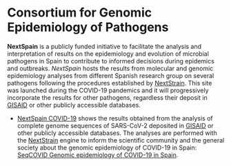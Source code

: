 # Consortium for Genomic Epidemiology of Pathogens

**NextSpain** is a publicly funded initiative to facilitate the analysis and interpretation of results on the epidemiology and evolution of microbial pathogens in Spain to contribute to informed decisions during epidemics and outbreaks. *NextSpain* hosts the results from molecular and genomic epidemiology analyses from different Spanish research group on several pathogens following the procedures established by [NextStrain](http://nextstrain.org). This site was launched during the COVID-19 pandemics and it will progressively incorporate the results for other pathogens, regardless their deposit in [GISAID](www.gisaid.org) or other publicly accessible databases.

- [NextSpain COVID-19](https://nextstrain.org/groups/nextspain/ncov19-Spain) shows the results obtained from the analysis of complete genome sequences of SARS-CoV-2 deposited in [GISAID](www.gisaid.org) or other publicly accessible databases. The analyses are performed with the [NextStrain](http://nexstrain.org) engine to inform the scientific community and the general society about the genomic epidemiology of COVID-19 in Spain: [SeqCOVID Genomic epidemiology of COVID-19 in Spain](http://seqcovid.csic.es/).


